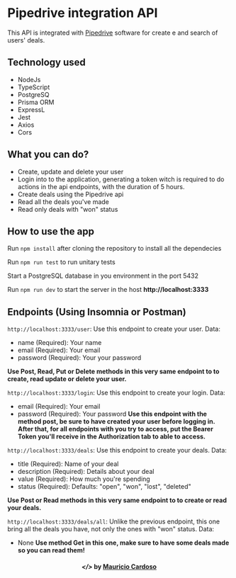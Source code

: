 # Pipedrive integration API

This API is integrated with [Pipedrive](https://developers.pipedrive.com/docs/api/v1) software for create e and search of users' deals.

## Technology used

- NodeJs
- TypeScript
- PostgreSQ
- Prisma ORM
- ExpressL
- Jest
- Axios
- Cors

## What you can do?

- Create, update and delete your user
- Login into to the application, generating a token witch is required to do actions in the api endpoints, with the duration of 5 hours.
- Create deals using the Pipedrive api
- Read all the deals you've made
- Read only deals with "won" status

## How to use the app

Run `npm install` after cloning the repository to install all the dependecies

Run `npm run test` to run unitary tests

Start a PostgreSQL database in you environment in the port 5432

Run `npm run dev` to start the server in the host **http://localhost:3333**

## Endpoints (Using Insomnia or Postman)

`http://localhost:3333/user`: Use this endpoint to create your user.
Data:

- name (Required): Your name
- email (Required): Your email
- password (Required): Your your password

**Use Post, Read, Put or Delete methods in this very same endpoint to to create, read update or delete your user.**

`http://localhost:3333/login`: Use this endpoint to create your login.
Data:

- email (Required): Your email
- password (Required): Your password
  **Use this endpoint with the method post, be sure to have created your user before logging in. After that, for all endpoints with you try to access, put the Bearer Token you'll receive in the Authorization tab to able to access.**

`http://localhost:3333/deals`: Use this endpoint to create your deals.
Data:

- title (Required): Name of your deal
- description (Required): Details about your deal
- value (Required): How much you're spending
- status (Required): Defaults: "open", "won", "lost", "deleted"

**Use Post or Read methods in this very same endpoint to to create or read your deals.**

`http://localhost:3333/deals/all`: Unlike the previous endpoint, this one bring all the deals you have, not only the ones with "won" status.
Data:

- None
  **Use method Get in this one, make sure to have some deals made so you can read them!**

<h4 align="center"> <em>&lt;/&gt;</em> by <a href="https://github.com/mauFade" target="_blank">Mauricio Cardoso</a> </h4>

